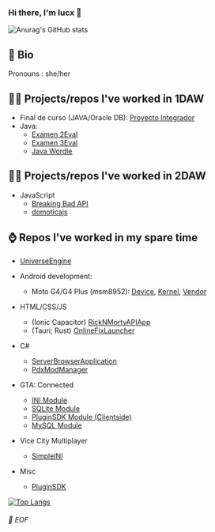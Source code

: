 ### Hi there, I'm lucx 👋

![Anurag's GitHub stats](https://github-readme-stats.vercel.app/api?username=lyuu17&show_icons=true&theme=radical)

## 📝 Bio
Pronouns : she/her

## 👩‍🎓 Projects/repos I've worked in 1DAW
 - Final de curso (JAVA/Oracle DB): [Proyecto Integrador](https://github.com/Lyuu17/java_proyecto_integrador)
 - Java: 
   - [Examen 2Eval](https://github.com/Lyuu17/java_1daw_programacion_examen2eval)
   - [Examen 3Eval](https://github.com/Lyuu17/java_1daw_programacion_examen3eval)
   - [Java Wordle](https://github.com/Lyuu17/java_wordle)

## 👩‍🎓 Projects/repos I've worked in 2DAW
 - JavaScript
   - [Breaking Bad API](https://github.com/Lyuu17/breakingbad_vueapi.git)
   - [domoticajs](https://github.com/Lyuu17/domoticajs)

## ⌚ Repos I've worked in my spare time
 - [UniverseEngine](https://github.com/UniverseEngine)

 - Android development: 
   - Moto G4/G4 Plus (msm8952): [Device](https://github.com/Lyuu17/android_device_motorola_athene), 
                      [Kernel](https://github.com/Lyuu17/android_kernel_motorola_msm8952),
                      [Vendor](https://github.com/Lyuu17/android_vendor_motorola_athene)
 - HTML/CSS/JS
   - (Ionic Capacitor) [RickNMortyAPIApp](https://github.com/Lyuu17/RickNMortyAPIApp)
   - (Tauri; Rust) [OnlineFixLauncher](https://github.com/Lyuu17/OnlineFixLauncher.git)
 - C#
   - [ServerBrowserApplication](https://github.com/Lyuu17/ServerBrowserApplication.git)
   - [PdxModManager](https://github.com/Lyuu17/PdxModManager.git)
 - GTA: Connected
   - [INI Module](https://github.com/Lyuu17/gtac_ini)
   - [SQLite Module](https://github.com/Lyuu17/gtac_sqlite)
   - [PluginSDK Module (Clientside)](https://github.com/Lyuu17/gtac_pluginsdk)
   - [MySQL Module](https://github.com/Lyuu17/gtac_mysql)
 - Vice City Multiplayer
   - [SimpleINI](https://github.com/Lyuu17/vcmp_simpleini)
 - Misc
   - [PluginSDK](https://github.com/Lyuu17/plugin_sdk)

[![Top Langs](https://github-readme-stats.vercel.app/api/top-langs/?username=lyuu17&layout=compact&hide=smali,roff&exclude_repo=android_kernel_motorola_msm8952,android_kernel_bq_vegetafhd)](https://github.com/anuraghazra/github-readme-stats)

###### 💾 EOF
